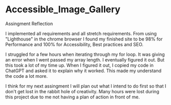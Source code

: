 # Accessible_Image_Gallery

Assingment Reflection

I implemented all requirements and all stretch requirements. From using "Lighthouse" in the chrome browser I found my finished site to be 98% for Performance and 100% for Accessibility, Best practices and SEO.

I struggled for a few hours when iterating through my for loop. It was giving an error when I went passed my array length. I eventually figured it out. But this took a lot of my time up. When I figured it out, I copied my code in ChatGPT and asked it to explain why it worked. This made my understand the code a lot more.

I think for my next assingment I will plan out what I intend to do first so that I don't get lost in the rabbit hole of creativity. Many hours were lost during this project due to me not having a plan of action in front of me.
